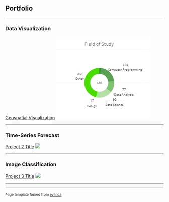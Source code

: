 ## Portfolio

---

### Data Visualization

[Geospatial Visualization](https://github.com/connor-bank/geospatial-visualization)
<img src="/images/radialchart.png?raw=true"/>

---

### Time-Series Forecast

[Project 2 Title](/pdf/sample_presentation.pdf)
<img src="images/dummy_thumbnail.jpg?raw=true"/>

---

### Image Classification

[Project 3 Title](http://example.com/)
<img src="images/dummy_thumbnail.jpg?raw=true"/>

---

---
<p style="font-size:11px">Page template forked from <a href="https://github.com/evanca/quick-portfolio">evanca</a></p>
<!-- Remove above link if you don't want to attibute -->
